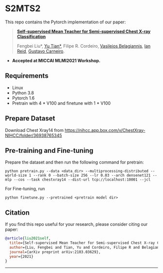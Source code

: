 # S2MTS2
This repo contains the Pytorch implementation of our paper: 
> [**Self-supervised Mean Teacher for Semi-supervised Chest X-ray Classification**](https://arxiv.org/pdf/2103.03423.pdf)
>
> Fengbei Liu*, [Yu Tian*](https://yutianyt.com/), Filipe R. Cordeiro, [Vasileios Belagiannis](https://www.uni-ulm.de/in/mrm/institut/mitarbeiter/gruppenleiter/vb/), [Ian Reid](https://cs.adelaide.edu.au/~ianr/), [Gustavo Carneiro](https://cs.adelaide.edu.au/~carneiro/).

- **Accepted at MICCAI MLMI2021 Workshop.**  

## Requirements
- Linux
- Python 3.8
- Pytorch 1.6
- Pretrain with 4 * V100 and finetune with 1 * V100

## Prepare Dataset
Download Chest Xray14 from https://nihcc.app.box.com/v/ChestXray-NIHCC/folder/36938765345

## Pre-training and Fine-tuning

Prepare the dataset and then run the following command for pretrain: 
```shell
python pretrain.py --data <data_dir> --multiprocessing-distributed --world-size 1 --rank 0 --batch-size 256 --lr 0.03 --arch densenet121 --mlp --cos --task chestxray14 --dist-url tcp://localhost:10001 --jcl
```
For Fine-tuning, run
```shell
python finetune.py --pretrained <pretrain model dir>
```


## Citation

If you find this repo useful for your research, please consider citing our paper:

```bibtex
@article{liu2021self,
  title={Self-supervised Mean Teacher for Semi-supervised Chest X-ray Classification},
  author={Liu, Fengbei and Tian, Yu and Cordeiro, Filipe R and Belagiannis, Vasileios and Reid, Ian and Carneiro, Gustavo},
  journal={arXiv preprint arXiv:2103.03629},
  year={2021}
}
```
---
